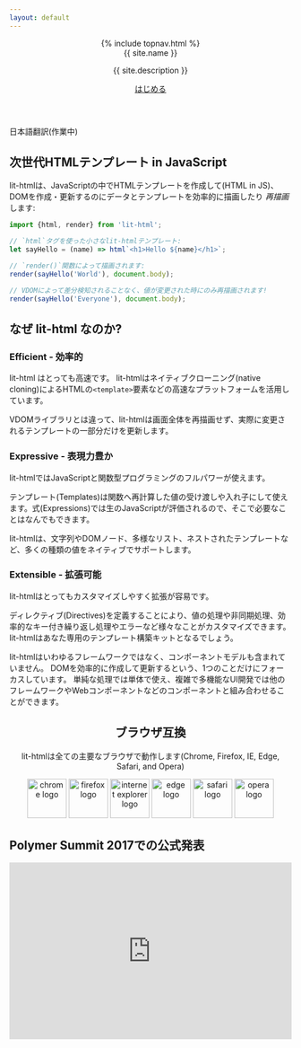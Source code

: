 ```yaml
---
layout: default
---
```

<header class="hero" markdown="0">
{% include topnav.html %}
<div class="wrapper">
<div class="hero-title">{{ site.name }}</div>
<p class="hero-caption">{{ site.description }}</p>
<a class="hero-link link-with-arrow" href="{{ site.baseurl }}/guide">はじめる</a>
</div>
</header>

<section>
<div class="wrapper">

<div class="alert alert-info">
<p>日本語翻訳(作業中)</p>
</div>

## 次世代HTMLテンプレート in JavaScript

<!-- original:
lit-html lets you write HTML templates in JavaScript, then efficiently render and _re-render_ those templates together with data to create and update DOM:
-->

lit-htmlは、JavaScriptの中でHTMLテンプレートを作成して(HTML in JS)、DOMを作成・更新するのにデータとテンプレートを効率的に描画したり _再描画_ します:

```js
import {html, render} from 'lit-html';

// `html`タグを使った小さなlit-htmlテンプレート:
let sayHello = (name) => html`<h1>Hello ${name}</h1>`;

// `render()`関数によって描画されます:
render(sayHello('World'), document.body);

// VDOMによって差分検知されることなく、値が変更された時にのみ再描画されます!
render(sayHello('Everyone'), document.body);
```

</div>
</section>

<section class="grey-bg">
<div class="wrapper">

## なぜ lit-html なのか?

<div class="responsive-row">
<div style="flex: 1">

### Efficient - 効率的

<!-- original:
lit-html is extremely fast. It uses fast platform features like HTML `<template>` elements with native cloning.

Unlike VDOM libraries, lit-html only ever updates the parts of templates that actually change - it doesn't re-render the entire view.
-->

lit-html はとっても高速です。 lit-htmlはネイティブクローニング(native cloning)によるHTMLの`<template>`要素などの高速なプラットフォームを活用しています。

VDOMライブラリとは違って、lit-htmlは画面全体を再描画せず、実際に変更されるテンプレートの一部分だけを更新します。

</div>
<div style="flex: 1">

### Expressive - 表現力豊か

<!-- original:
lit-html gives you the full power of JavaScript and functional programming patterns. 

Templates are values that can be computed, passed to and from functions and nested. Expressions are real JavaScript and can include anything you need.

lit-html support many kind of values natively: strings, DOM nodes, heterogeneous lists, nested templates and more.
-->

lit-htmlではJavaScriptと関数型プログラミングのフルパワーが使えます。

テンプレート(Templates)は関数へ再計算した値の受け渡しや入れ子にして使えます。式(Expressions)では生のJavaScriptが評価されるので、そこで必要なことはなんでもできます。

lit-htmlは、文字列やDOMノード、多様なリスト、ネストされたテンプレートなど、多くの種類の値をネイティブでサポートします。

</div>
<div style="flex: 1">

### Extensible - 拡張可能

<!-- original:
lit-html is extremely customizable and extensible.

Directives customize how values are handled, allowing for asynchronous values, efficient keyed-repeats, error boundaries, and more. lit-html is like your very own a template construction kit.
-->

lit-htmlはとってもカスタマイズしやすく拡張が容易です。

ディレクティブ(Directives)を定義することにより、値の処理や非同期処理、効率的なキー付き繰り返し処理やエラーなど様々なことがカスタマイズできます。lit-htmlはあなた専用のテンプレート構築キットとなるでしょう。

</div>
</div>
</div>
</section>

<section>
<div class="wrapper">
<div class="responsive-row center">
<div style="max-width: 600px">

lit-htmlはいわゆるフレームワークではなく、コンポーネントモデルも含まれていません。 DOMを効率的に作成して更新するという、1つのことだけにフォーカスしています。 単純な処理では単体で使え、複雑で多機能なUI開発では他のフレームワークやWebコンポーネントなどのコンポーネントと組み合わせることができます。

<!-- original:
lit-html is not a framework, nor does it include a component model. It focuses on one thing and one thing only: efficiently creating and updating DOM. It can be used standalone for simple tasks, or combined with a framework or component model, like Web Components, for a full-featured UI development platform.
-->

</div>
</div>
</div>
</section>

<section>
<div class="wrapper" style="text-align: center">
<h2>ブラウザ互換</h2>
<p><!-- original:
lit-html works in all major browsers (Chrome, Firefox, IE, Edge, Safari, and Opera). 
-->

lit-htmlは全ての主要なブラウザで動作します(Chrome, Firefox, IE, Edge, Safari, and Opera)

</p>
<div>
<img width="70" height="70" src="/images/browsers/chrome_128x128.png" alt="chrome logo">
<img width="70" height="70" src="/images/browsers/firefox_128x128.png" alt="firefox logo">
<img width="70" height="70" src="/images/browsers/internet-explorer_128x128.png" alt="internet explorer logo">
<img width="70" height="70" src="/images/browsers/edge_128x128.png" alt="edge logo">
<img width="70" height="70" src="/images/browsers/safari_128x128.png" alt="safari logo">
<img width="70" height="70" src="/images/browsers/opera_128x128.png" alt="opera logo">
</div>
</div>
</section>

<section>
<div class="wrapper">
<div class="responsive-row center">
<div style="max-width: 600px">

## Polymer Summit 2017での公式発表

<iframe src="https://www.youtube.com/embed/ruql541T7gc"
    style="width: 560px; height: 315px; max-width: 100%; border: none"
    allow="autoplay; encrypted-media" allowfullscreen></iframe>

</div>
</div>
</div>
</section>
